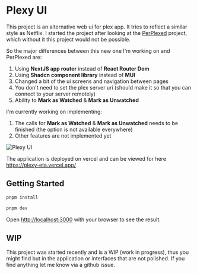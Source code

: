# Plexy UI

This project is an alternative web ui for plex app. It tries to reflect a similar style as Netflix. I started the project after looking at the [PerPlexed](https://github.com/Ipmake/PerPlexed) project, which without it this project would not be possible.

So the major differences between this new one I'm working on and PerPlexed are:
1. Using **NextJS app router** instead of **React Router Dom**
2. Using **Shadcn component library** instead of **MUI**
3. Changed a bit of the ui screens and navigation between pages
4. You don't need to set the plex server uri (should make it so that you can connect to your server remotely)
5. Ability to **Mark as Watched** & **Mark as Unwatched**

I'm currently working on implementing:
1. The calls for **Mark as Watched** & **Mark as Unwatched** needs to be finished (the option is not available everywhere)
2. Other features are not implemented yet

![Plexy UI](https://i.imgur.com/iuFADIz.gif)

The application is deployed on vercel and can be viewed for here https://plexy-eta.vercel.app/

## Getting Started

```bash
pnpm install
```

```bash
pnpm dev
```

Open [http://localhost:3000](http://localhost:3000) with your browser to see the result.

## WIP

This project was started recently and is a WIP (work in progress), thus you might find but in the application or interfaces that are not polished. If you find anything let me know via a github issue.